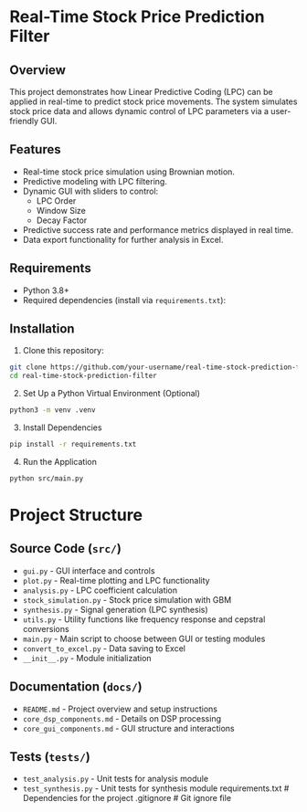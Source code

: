 # Real-Time Stock Price Prediction Filter

## Overview
This project demonstrates how Linear Predictive Coding (LPC) can be applied in real-time to predict stock price movements. The system simulates stock price data and allows dynamic control of LPC parameters via a user-friendly GUI.

## Features
- Real-time stock price simulation using Brownian motion.
- Predictive modeling with LPC filtering.
- Dynamic GUI with sliders to control:
  - LPC Order
  - Window Size
  - Decay Factor
- Predictive success rate and performance metrics displayed in real time.
- Data export functionality for further analysis in Excel.

## Requirements
- Python 3.8+
- Required dependencies (install via `requirements.txt`):

## Installation
1. Clone this repository:
 ```bash
 git clone https://github.com/your-username/real-time-stock-prediction-filter.git
 cd real-time-stock-prediction-filter
```

2. Set Up a Python Virtual Environment (Optional)

```bash
python3 -m venv .venv
```

3. Install Dependencies

```bash
pip install -r requirements.txt
```

4. Run the Application

```bash
python src/main.py
```

# Project Structure

## Source Code (`src/`)
- `gui.py` - GUI interface and controls
- `plot.py` - Real-time plotting and LPC functionality  
- `analysis.py` - LPC coefficient calculation
- `stock_simulation.py` - Stock price simulation with GBM
- `synthesis.py` - Signal generation (LPC synthesis)
- `utils.py` - Utility functions like frequency response and cepstral conversions
- `main.py` - Main script to choose between GUI or testing modules
- `convert_to_excel.py` - Data saving to Excel
- `__init__.py` - Module initialization

## Documentation (`docs/`)
- `README.md` - Project overview and setup instructions
- `core_dsp_components.md` - Details on DSP processing
- `core_gui_components.md` - GUI structure and interactions

## Tests (`tests/`)
- `test_analysis.py` - Unit tests for analysis module
- `test_synthesis.py` - Unit tests for synthesis module
requirements.txt        # Dependencies for the project
.gitignore              # Git ignore file
